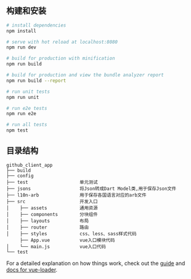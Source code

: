 
## 构建和安装

``` bash
# install dependencies
npm install

# serve with hot reload at localhost:8080
npm run dev

# build for production with minification
npm run build

# build for production and view the bundle analyzer report
npm run build --report

# run unit tests
npm run unit

# run e2e tests
npm run e2e

# run all tests
npm test
```

## 目录结构
```
github_client_app
├── build
├── config                
├── test                   单元测试
├── jsons                  将Json转成Dart Model类,用于保存Json文件
├── l10n-arb               用于保存各国语言对应的arb文件
├── src                    开发入口
│    ├── assets            通用资源
│    ├── components        分块组件    
│    ├── layouts           布局
│    ├── router            路由
│    ├── styles            css、less、sass样式代码
     ├── App.vue           vue入口模块代码
│    └── main.js           vue入口代码           
└── test
```


For a detailed explanation on how things work, check out the [guide](http://vuejs-templates.github.io/webpack/) and [docs for vue-loader](http://vuejs.github.io/vue-loader).
